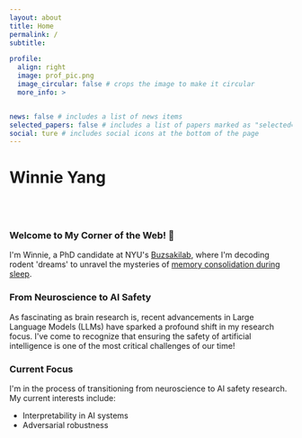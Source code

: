 ```yaml
---
layout: about
title: Home
permalink: /
subtitle: 

profile:
  align: right
  image: prof_pic.png
  image_circular: false # crops the image to make it circular
  more_info: >


news: false # includes a list of news items
selected_papers: false # includes a list of papers marked as "selected={true}"
social: ture # includes social icons at the bottom of the page
---
```

# Winnie Yang
\
&nbsp;

###  Welcome to My Corner of the Web! 👋

I'm Winnie, a PhD candidate at NYU's [Buzsakilab](https://buzsakilab.com/wp/publications/),
where I'm decoding rodent 'dreams' to unravel the mysteries of [memory consolidation during sleep](https://winnieyangwannan.github.io/RippleTagging/).

### From Neuroscience to AI Safety
As fascinating as brain research is, recent advancements in Large Language Models (LLMs) have sparked a profound shift in
my research focus. I've come to recognize that ensuring the safety of artificial intelligence is one of the most critical
challenges of our time!
 

### Current Focus
I'm in the process of transitioning from neuroscience to AI safety research. My current interests include:

- Interpretability in AI systems
- Adversarial robustness


